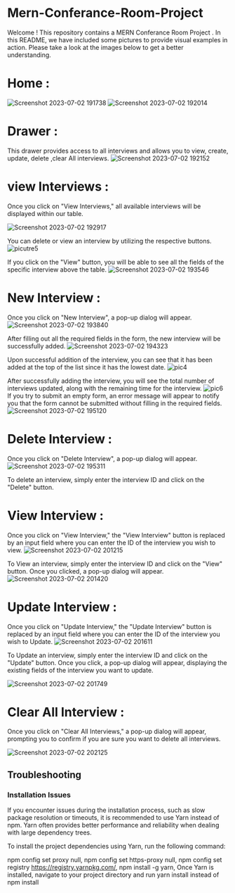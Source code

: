 # Mern-Conferance-Room-Project
Welcome ! 
This repository contains a  MERN Conferance Room Project . 
In this README, we have included some pictures to provide visual examples  in action. 
Please take a look at the images below to get a better understanding.

# Home :
![Screenshot 2023-07-02 191738](https://github.com/ramylahoud01/Mern-Conferance-Room-Project/assets/116891890/82eb830e-a95f-46f6-a2f0-1e0e87abdef8)
![Screenshot 2023-07-02 192014](https://github.com/ramylahoud01/Mern-Conferance-Room-Project/assets/116891890/4075033a-810d-4b93-aa88-be3a4eba7180)

# Drawer :
This drawer provides access to all interviews and allows you to view, create, update, delete ,clear All interviews.
![Screenshot 2023-07-02 192152](https://github.com/ramylahoud01/Mern-Conferance-Room-Project/assets/116891890/cbc24999-0e16-4050-aa9e-39ea3dd5e0bc)

# view Interviews :
Once you click on "View Interviews," all available interviews will be displayed within our table.

![Screenshot 2023-07-02 192917](https://github.com/ramylahoud01/Mern-Conferance-Room-Project/assets/116891890/9298fbc2-16ab-474a-9f61-50a0fefaf7d3)

You can delete or view an interview by utilizing the respective buttons.
![picutre5](https://github.com/ramylahoud01/Mern-Conferance-Room-Project/assets/116891890/31f872c7-74e9-4c4a-9bbb-db1e3582be29)


If you click on the "View" button, you will be able to see all the fields of the specific interview above the table.
![Screenshot 2023-07-02 193546](https://github.com/ramylahoud01/Mern-Conferance-Room-Project/assets/116891890/28f2805f-f70e-4a57-bb33-3cd4d8cfa144)

# New Interview :

Once you click on "New Interview", a pop-up dialog will appear.
![Screenshot 2023-07-02 193840](https://github.com/ramylahoud01/Mern-Conferance-Room-Project/assets/116891890/5d5e4b7e-fe03-4da5-aeb9-cf93488a0f8f)

After filling out all the required fields in the form, the new interview will be successfully added.
![Screenshot 2023-07-02 194323](https://github.com/ramylahoud01/Mern-Conferance-Room-Project/assets/116891890/163e1488-5046-4c4a-bcac-6c93fb49b317)

Upon successful addition of the interview, you can see that it has been added at the top of the list since it has the lowest date.
![pic4](https://github.com/ramylahoud01/Mern-Conferance-Room-Project/assets/116891890/f26002c9-5048-4661-b540-48d21e514b7e)

After successfully adding the interview, you will see the total number of interviews updated, along with the remaining time for the interview.
![pic6](https://github.com/ramylahoud01/Mern-Conferance-Room-Project/assets/116891890/fa0ac081-08d2-4eaa-a367-ee28c303f344)
If you try to submit an empty form, an error message will appear to notify you that the form cannot be submitted without filling in the required fields.
![Screenshot 2023-07-02 195120](https://github.com/ramylahoud01/Mern-Conferance-Room-Project/assets/116891890/c36854e3-b489-49c4-a7a3-f4bac53e180a)


# Delete Interview :
Once you click on "Delete Interview", a pop-up dialog will appear.
![Screenshot 2023-07-02 195311](https://github.com/ramylahoud01/Mern-Conferance-Room-Project/assets/116891890/f76a76d1-eed7-45a4-9597-3fe9ec91cefc)

To delete an interview, simply enter the interview ID and click on the "Delete" button.


# View Interview :
Once you click on "View Interview," the "View Interview" button is replaced by an input field where you can enter the ID of the interview you wish to view.
![Screenshot 2023-07-02 201215](https://github.com/ramylahoud01/Mern-Conferance-Room-Project/assets/116891890/a3cb80e3-9bc6-4775-97c7-98c373a02249)


To View an interview, simply enter the interview ID and click on the "View" button.
Once you clicked, a pop-up dialog will appear.
![Screenshot 2023-07-02 201420](https://github.com/ramylahoud01/Mern-Conferance-Room-Project/assets/116891890/2212dd1e-3da0-404d-ab52-d94497e33e63)



# Update Interview :
Once you click on "Update Interview," the "Update Interview" button is replaced by an input field where you can enter the ID of the interview you wish to Update.
![Screenshot 2023-07-02 201611](https://github.com/ramylahoud01/Mern-Conferance-Room-Project/assets/116891890/38e323eb-06d2-4b18-b8cf-8236aae61300)

To Update an interview, simply enter the interview ID and click on the "Update" button.
Once you click, a pop-up dialog will appear, displaying the existing fields of the interview you want to update.

![Screenshot 2023-07-02 201749](https://github.com/ramylahoud01/Mern-Conferance-Room-Project/assets/116891890/3db0dd37-30ce-46fe-bba7-788a79c39d72)

# Clear All Interview :
Once you click on "Clear All Interviews," a pop-up dialog will appear, prompting you to confirm if you are sure you want to delete all interviews.

![Screenshot 2023-07-02 202125](https://github.com/ramylahoud01/Mern-Conferance-Room-Project/assets/116891890/41eac378-60ce-42c5-bdb2-e4e5e558728b)


## Troubleshooting
### Installation Issues

If you encounter issues during the installation process, such as slow package resolution or timeouts, it is recommended to use Yarn instead of npm. Yarn often provides better performance and reliability when dealing with large dependency trees.

To install the project dependencies using Yarn, run the following command:

npm config set proxy null,
npm config set https-proxy null,
npm config set registry https://registry.yarnpkg.com/,
npm install -g yarn,
Once Yarn is installed, navigate to your project directory and run yarn install instead of npm install

